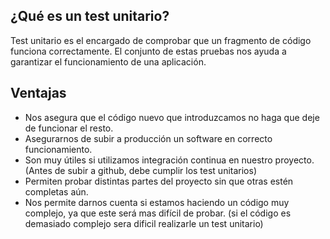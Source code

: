 ## ¿Qué es un test unitario?

Test unitario es el encargado de comprobar que un fragmento de código funciona correctamente.
El conjunto de estas pruebas nos ayuda a garantizar el funcionamiento de una aplicación.


## Ventajas

- Nos asegura que el código nuevo que introduzcamos no haga que deje de funcionar el resto.
- Asegurarnos de subir a producción un software en correcto funcionamiento.
- Son muy útiles si utilizamos integración continua en nuestro proyecto. (Antes de subir a github, debe cumplir los test unitarios)
- Permiten probar distintas partes del proyecto sin que otras estén completas aún.
- Nos permite darnos cuenta si estamos haciendo un código muy complejo, ya que este será mas difícil de probar.
  (si el código es demasiado complejo sera dificil realizarle un test unitario)
